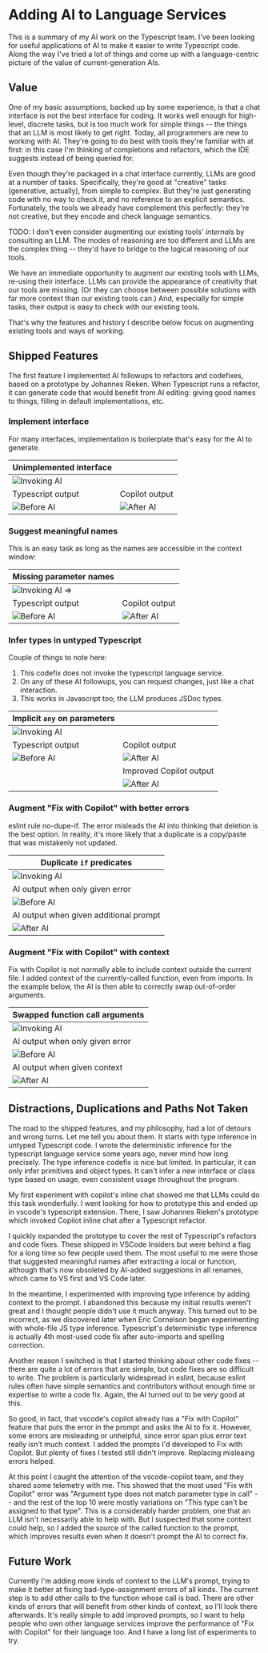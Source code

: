 # Adding AI to Language Services

This is a summary of my AI work on the Typescript team.
I've been looking for useful applications of AI to make it easier to write Typescript code.
Along the way I've tried a lot of things and come up with a language-centric picture of the value of current-generation AIs.

## Value

One of my basic assumptions, backed up by some experience, is that a chat interface is not the best interface for coding.
It works well enough for high-level, discrete tasks, but is too much work for simple things -- the things that an LLM is most likely to get right.
Today, all programmers are new to working with AI.
They're going to do best with tools they're familiar with at first: in this case I'm thinking of completions and refactors, which the IDE suggests instead of being queried for.

Even though they're packaged in a chat interface currently, LLMs are good at a number of tasks.
Specifically, they're good at "creative" tasks (generative, actually), from simple to complex. But they're just generating code with no way to check it, and no reference to an explicit semantics.
Fortunately, the tools we already have complement this perfectly: they're not creative, but they encode and check language semantics.

TODO: I don't even consider augmenting our existing tools' *internals* by consulting an LLM. The modes of reasoning are too different and LLMs are the complex thing -- they'd have to bridge to the logical reasoning of our tools.

We have an immediate opportunity to augment our existing tools with LLMs, re-using their interface.
LLMs can provide the appearance of creativity that our tools are missing.
(Or they can choose between possible solutions with far more context than our existing tools can.)
And, especially for simple tasks, their output is easy to check with our existing tools.

That's why the features and history I describe below focus on augmenting existing tools and ways of working.

## Shipped Features

The first feature I implemented AI followups to refactors and codefixes, based on a prototype by Johannes Rieken.
When Typescript runs a refactor, it can generate code that would benefit from AI editing: giving good names to things, filling in default implementations, etc.

### Implement interface

For many interfaces, implementation is boilerplate that's easy for the AI to generate.

| Unimplemented interface | |
|----|----|
| ![Invoking AI](images/ai-quickfix-implements-2.png) |
| Typescript output | Copilot output |
| ![Before AI](images/ai-quickfix-implements-4.png) | ![After AI](images/ai-quickfix-implements-3.png) |


### Suggest meaningful names

This is an easy task as long as the names are accessible in the context window:

| Missing parameter names | |
|----|----|
| ![Invoking AI](images/ai-add-names-1.png) &rArr; |  |
| Typescript output | Copilot output |
| ![Before AI](images/ai-add-names-3.png) | ![After AI](images/ai-add-names-2.png) |


### Infer types in untyped Typescript

Couple of things to note here:

1. This codefix does not invoke the typescript language service.
2. On any of these AI followups, you can request changes, just like a chat interaction.
3. This works in Javascript too; the LLM produces JSDoc types.

| Implicit `any` on parameters | |
|----|----|
| ![Invoking AI](images/ai-infer-types-1.png) |  |
| Typescript output | Copilot output |
| ![Before AI](images/ai-infer-types-4.png) | ![After AI](images/ai-infer-types-2.png) |
| | Improved Copilot output |
| | ![After AI](images/ai-infer-types-3.png) |

### Augment "Fix with Copilot" with better errors

eslint rule no-dupe-if. The error misleads the AI into thinking that deletion is the best option.
In reality, it's more likely that a duplicate is a copy/paste that was mistakenly not updated.

| Duplicate `if` predicates |
|----|
| ![Invoking AI](images/ai-no-dupe-if-1.png) | 
| AI output when only given error | 
| ![Before AI](images/ai-no-dupe-if-3.png) |
| AI output when given additional prompt |
| ![After AI](images/ai-no-dupe-if-2.png) |

### Augment "Fix with Copilot" with context

Fix with Copilot is not normally able to include context outside the current file.
I added context of the currently-called function, even from imports.
In the example below, the AI is then able to correctly swap out-of-order arguments.

| Swapped function call arguments |
|----|
| ![Invoking AI](images/ai-bad-call-1.png) |
| AI output when only given error | 
| ![Before AI](images/ai-bad-call-3.png) |
| AI output when given context |
| ![After AI](images/ai-bad-call-2.png) |

## Distractions, Duplications and Paths Not Taken

The road to the shipped features, and my philosophy, had a lot of detours and wrong turns.
Let me tell you about them.
It starts with type inference in untyped Typescript code.
I wrote the deterministic inference for the typescript language service some years ago, never mind how long precisely.
The type inference codefix is nice but limited.
In particular, it can only infer primitives and object types.
It can't infer a new interface or class type based on usage, even consistent usage throughout the program.

My first experiment with copilot's inline chat showed me that LLMs could do this task wonderfully.
I went looking for how to prototype this and ended up in vscode's typescript extension.
There, I saw Johannes Rieken's prototype which invoked Copilot inline chat after a Typescript refactor.

I quickly expanded the prototype to cover the rest of Typescript's refactors and code fixes.
These shipped in VSCode Insiders but were behind a flag for a long time so few people used them.
The most useful to me were those that suggested meaningful names after extracting a local or function, although that's now obsoleted by AI-added suggestions in all renames, which came to VS first and VS Code later.

In the meantime, I experimented with improving type inference by adding context to the prompt.
I abandoned this because my initial results weren't great and I thought people didn't use it much anyway.
This turned out to be incorrect, as we discovered later when Eric Cornelson began experimenting with whole-file JS type inference.
Typescript's deterministic type inference is actually 4th most-used code fix after auto-imports and spelling correction.

Another reason I switched is that I started thinking about other code fixes -- there are quite a lot of errors that are simple, but code fixes are so difficult to write.
The problem is particularly widespread in eslint, because eslint rules often have simple semantics and contributors without enough time or expertise to write a code fix.
Again, the AI turned out to be very good at this.

So good, in fact, that vscode's copilot already has a "Fix with Copilot" feature that puts the error in the prompt and asks the AI to fix it.
However, some errors are misleading or unhelpful, since error span plus error text really isn't much context.
I added the prompts I'd developed to Fix with Copilot. 
But plenty of fixes I tested still didn't improve.
Replacing misleaing errors helped.

At this point I caught the attention of the vscode-copilot team, and they shared some telemetry with me.
This showed that the most used "Fix with Copilot" error was "Argument type does not match parameter type in call" -- and the rest of the top 10 were mostly variations on "This type can't be assigned to that type".
This is a considerably harder problem, one that an LLM isn't necessarily able to help with.
But I suspected that some context could help, so I added the source of the called function to the prompt, which improves results even when it doesn't prompt the AI to correct fix.

## Future Work

Currently I'm adding more kinds of context to the LLM's prompt, trying to make it better at fixing bad-type-assignment errors of all kinds.
The current step is to add other calls to the function whose call is bad.
There are other kinds of errors that will benefit from other kinds of context, so I'll look there afterwards.
It's really simple to add improved prompts, so I want to help people who own other language services improve the performance of "Fix with Copilot" for their language too.
And I have a long list of experiments to try.